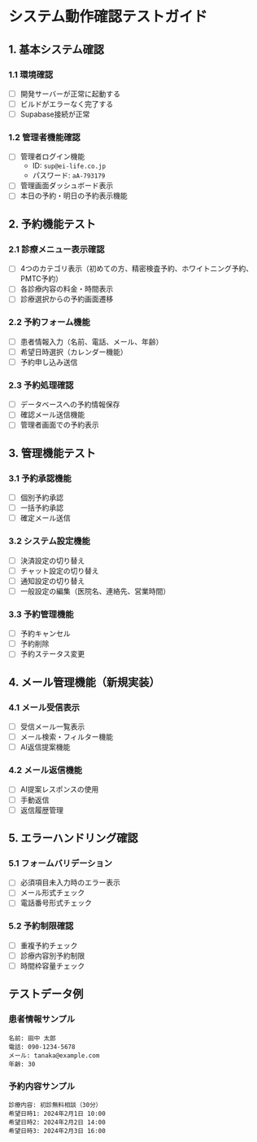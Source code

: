 # システム動作確認テストガイド

## 1. 基本システム確認

### 1.1 環境確認
- [ ] 開発サーバーが正常に起動する
- [ ] ビルドがエラーなく完了する
- [ ] Supabase接続が正常

### 1.2 管理者機能確認
- [ ] 管理者ログイン機能
  - ID: `sup@ei-life.co.jp`
  - パスワード: `aA-793179`
- [ ] 管理画面ダッシュボード表示
- [ ] 本日の予約・明日の予約表示機能

## 2. 予約機能テスト

### 2.1 診療メニュー表示確認
- [ ] 4つのカテゴリ表示（初めての方、精密検査予約、ホワイトニング予約、PMTC予約）
- [ ] 各診療内容の料金・時間表示
- [ ] 診療選択からの予約画面遷移

### 2.2 予約フォーム機能
- [ ] 患者情報入力（名前、電話、メール、年齢）
- [ ] 希望日時選択（カレンダー機能）
- [ ] 予約申し込み送信

### 2.3 予約処理確認
- [ ] データベースへの予約情報保存
- [ ] 確認メール送信機能
- [ ] 管理者画面での予約表示

## 3. 管理機能テスト

### 3.1 予約承認機能
- [ ] 個別予約承認
- [ ] 一括予約承認
- [ ] 確定メール送信

### 3.2 システム設定機能
- [ ] 決済設定の切り替え
- [ ] チャット設定の切り替え
- [ ] 通知設定の切り替え
- [ ] 一般設定の編集（医院名、連絡先、営業時間）

### 3.3 予約管理機能
- [ ] 予約キャンセル
- [ ] 予約削除
- [ ] 予約ステータス変更

## 4. メール管理機能（新規実装）

### 4.1 メール受信表示
- [ ] 受信メール一覧表示
- [ ] メール検索・フィルター機能
- [ ] AI返信提案機能

### 4.2 メール返信機能
- [ ] AI提案レスポンスの使用
- [ ] 手動返信
- [ ] 返信履歴管理

## 5. エラーハンドリング確認

### 5.1 フォームバリデーション
- [ ] 必須項目未入力時のエラー表示
- [ ] メール形式チェック
- [ ] 電話番号形式チェック

### 5.2 予約制限確認
- [ ] 重複予約チェック
- [ ] 診療内容別予約制限
- [ ] 時間枠容量チェック

## テストデータ例

### 患者情報サンプル
```
名前: 田中 太郎
電話: 090-1234-5678
メール: tanaka@example.com
年齢: 30
```

### 予約内容サンプル
```
診療内容: 初診無料相談（30分）
希望日時1: 2024年2月1日 10:00
希望日時2: 2024年2月2日 14:00
希望日時3: 2024年2月3日 16:00
```
